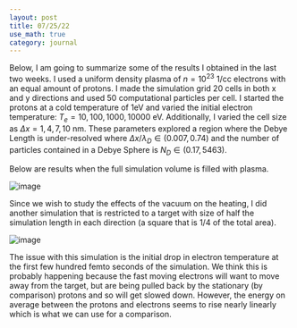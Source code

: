 ```yaml
---
layout: post
title: 07/25/22
use_math: true
category: journal
---
```


Below, I am going to summarize some of the results I obtained in the last two weeks. I used a uniform density plasma of $n = 10^{23}$ 1/cc electrons with an equal amount of protons. I made the simulation grid 20 cells in both x and y directions and used 50 computational particles per cell. I started the protons at a cold temperature of 1eV and varied the initial electron temperature: $T_e = {10, 100, 1000, 10000}$ eV. Additionally, I varied the cell size as $\Delta x = {1, 4, 7, 10}$ nm. These parameters explored a region where the Debye Length is under-resolved where $\Delta x / \lambda_D \in (0.007, 0.74)$ and the number of particles contained in a Debye Sphere is $N_D \in (0.17, 5463)$. 

Below are results when the full simulation volume is filled with plasma. 

![image](https://user-images.githubusercontent.com/98538788/180853425-391e238a-26d0-470e-b23b-6f216fa2a6d1.png)

Since we wish to study the effects of the vacuum on the heating, I did another simulation that is restricted to a target with size of half the simulation length in each direction (a square that is 1/4 of the total area). 

![image](https://user-images.githubusercontent.com/98538788/180853896-e4ed6268-8ac4-45e2-bba5-b6e2d6df6bba.png)

The issue with this simulation is the initial drop in electron temperature at the first few hundred femto seconds of the simulation. We think this is probably happening because the fast moving electrons will want to move away from the target, but are being pulled back by the stationary (by comparison) protons and so will get slowed down. However, the energy on average between the protons and electrons seems to rise nearly linearly which is what we can use for a comparison. 
